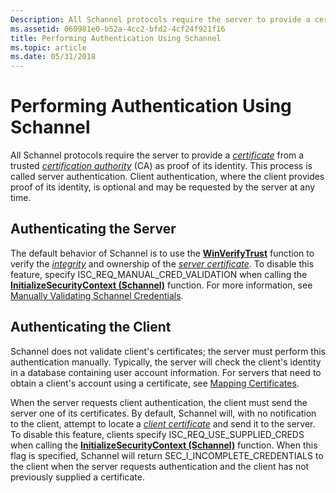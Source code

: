 ```yaml
---
Description: All Schannel protocols require the server to provide a certificate from a trusted certification authority (CA) as proof of its identity.
ms.assetid: 060981e0-b52a-4cc2-bfd2-4cf24f921f16
title: Performing Authentication Using Schannel
ms.topic: article
ms.date: 05/31/2018
---
```


# Performing Authentication Using Schannel

All Schannel protocols require the server to provide a [*certificate*](https://msdn.microsoft.com/library/ms721572(v=VS.85).aspx) from a trusted [*certification authority*](https://msdn.microsoft.com/library/ms721572(v=VS.85).aspx) (CA) as proof of its identity. This process is called server authentication. Client authentication, where the client provides proof of its identity, is optional and may be requested by the server at any time.

## Authenticating the Server

The default behavior of Schannel is to use the [**WinVerifyTrust**](https://msdn.microsoft.com/library/Aa388208(v=VS.85).aspx) function to verify the [*integrity*](https://msdn.microsoft.com/library/ms721588(v=VS.85).aspx) and ownership of the [*server certificate*](https://msdn.microsoft.com/library/ms721625(v=VS.85).aspx). To disable this feature, specify ISC\_REQ\_MANUAL\_CRED\_VALIDATION when calling the [**InitializeSecurityContext (Schannel)**](https://msdn.microsoft.com/library/Aa375924(v=VS.85).aspx) function. For more information, see [Manually Validating Schannel Credentials](manually-validating-schannel-credentials.md).

## Authenticating the Client

Schannel does not validate client's certificates; the server must perform this authentication manually. Typically, the server will check the client's identity in a database containing user account information. For servers that need to obtain a client's account using a certificate, see [Mapping Certificates](mapping-certificates.md).

When the server requests client authentication, the client must send the server one of its certificates. By default, Schannel will, with no notification to the client, attempt to locate a [*client certificate*](https://msdn.microsoft.com/library/ms721572(v=VS.85).aspx) and send it to the server. To disable this feature, clients specify ISC\_REQ\_USE\_SUPPLIED\_CREDS when calling the [**InitializeSecurityContext (Schannel)**](https://msdn.microsoft.com/library/Aa375924(v=VS.85).aspx) function. When this flag is specified, Schannel will return SEC\_I\_INCOMPLETE\_CREDENTIALS to the client when the server requests authentication and the client has not previously supplied a certificate.

 

 




